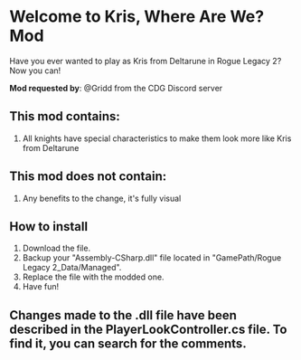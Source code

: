 # Welcome to Kris, Where Are We? Mod
Have you ever wanted to play as Kris from Deltarune in Rogue Legacy 2? Now you can!

**Mod requested by**: @Gridd from the CDG Discord server

## This mod contains:
1. All knights have special characteristics to make them look more like Kris from Deltarune

## This mod does not contain:
1. Any benefits to the change, it's fully visual

## How to install
1. Download the file.
2. Backup your "Assembly-CSharp.dll" file located in "GamePath/Rogue Legacy 2_Data/Managed".
3. Replace the file with the modded one.
4. Have fun!

## Changes made to the .dll file have been described in the PlayerLookController.cs file. To find it, you can search for the comments.
